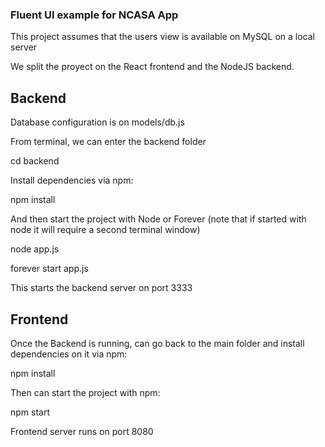 ### Fluent UI example for NCASA App

This project assumes that the users view is available on MySQL on a local server

We split the proyect on the React frontend and the NodeJS backend.

## Backend

Database configuration is on models/db.js

From terminal, we can enter the backend folder

cd backend

Install dependencies via npm:

npm install

And then start the project with Node or Forever 
(note that if started with node it will require a second terminal window)

node app.js

forever start app.js

This starts the backend server on port 3333

## Frontend

Once the Backend is running, can go back to the main folder and install dependencies on it via npm:

npm install

Then can start the project with npm:

npm start

Frontend server runs on port 8080
